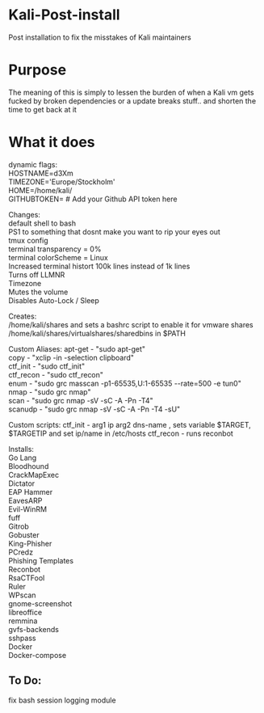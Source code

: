 # Kali-Post-install
Post installation to fix the misstakes of Kali maintainers

# Purpose
The meaning of this is simply to lessen the burden of when a Kali vm gets fucked by broken dependencies or a update breaks stuff.. and shorten the time to get back at it

# What it does
dynamic flags:<br /> 
HOSTNAME=d3Xm<br />
TIMEZONE='Europe/Stockholm'<br />
HOME=/home/kali/<br />
GITHUBTOKEN=  # Add your Github API token here<br />

Changes:<br />
default shell to bash<br />
PS1 to something that dosnt make you want to rip your eyes out<br />
tmux config<br />
terminal transparency = 0%<br />
terminal colorScheme = Linux<br />
Increased terminal histort 100k lines instead of 1k lines<br />
Turns off LLMNR<br />
Timezone<br />
Mutes the volume<br />
Disables Auto-Lock / Sleep<br />

Creates:<br />
/home/kali/shares  and sets a bashrc script to enable it for vmware shares<br />
/home/kali/shares/virtualshares/sharedbins in $PATH <br />

Custom Aliases:
apt-get - "sudo apt-get"<br />
copy - "xclip -in -selection clipboard"<br />
ctf_init - "sudo ctf_init"<br />
ctf_recon - "sudo ctf_recon"<br />
enum - "sudo grc masscan  -p1-65535,U:1-65535 --rate=500 -e tun0"<br />
nmap - "sudo grc nmap"<br />
scan - "sudo grc nmap  -sV -sC -A -Pn -T4"<br />
scanudp - "sudo grc nmap -sV -sC -A -Pn -T4 -sU"<br />

Custom scripts:
ctf_init - arg1 ip arg2 dns-name , sets variable $TARGET, $TARGETIP and set ip/name in /etc/hosts
ctf_recon - runs reconbot

Installs:<br />
Go Lang<br />
Bloodhound<br />
CrackMapExec<br />
Dictator<br />
EAP Hammer<br />
EavesARP<br />
Evil-WinRM<br />
fuff <br />
Gitrob<br />
Gobuster<br />
King-Phisher<br />
PCredz<br />
Phishing Templates<br />
Reconbot<br />
RsaCTFool<br />
Ruler<br />
WPscan<br />
gnome-screenshot <br />
libreoffice <br />
remmina <br />
gvfs-backends<br />
sshpass<br />
Docker<br />
Docker-compose<br />




##
To Do:
----
fix bash session logging module<br />
